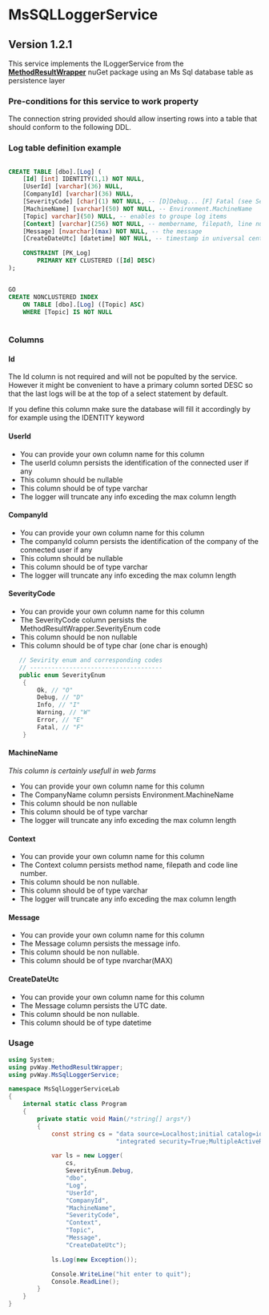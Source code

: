 # MsSQLLoggerService
## Version 1.2.1

This service implements the ILoggerService from the **[MethodResultWrapper](https://www.nuget.org/packages/MethodResultWrapper/)** nuGet package using an Ms Sql database table as persistence layer


### Pre-conditions for this service to work property

The connection string provided should allow inserting rows
into a table that should conform to the following DDL.

### Log table definition example
``` sql

CREATE TABLE [dbo].[Log] (
	[Id] [int] IDENTITY(1,1) NOT NULL,
	[UserId] [varchar](36) NULL,
    [CompanyId] [varchar](36) NULL, 
	[SeverityCode] [char](1) NOT NULL, -- [D]Debug... [F] Fatal (see SeverityEnum)
	[MachineName] [varchar](50) NOT NULL, -- Environment.MachineName
	[Topic] varchar](50) NULL, -- enables to groupe log items
	[Context] [varchar](256) NOT NULL, -- membername, filepath, line number...
	[Message] [nvarchar](max) NOT NULL, -- the message
	[CreateDateUtc] [datetime] NOT NULL, -- timestamp in universal central time

	CONSTRAINT [PK_Log] 
		PRIMARY KEY CLUSTERED ([Id] DESC)
);


GO
CREATE NONCLUSTERED INDEX 
	ON TABLE [dbo].[Log] ([Topic] ASC)
    WHERE [Topic] IS NOT NULL
    
```
### Columns
 
#### Id

The Id column is not required and will not be populted by the service. However it might be convenient to have a primary column sorted DESC so that the last logs will be at the top of a select statement by default.

If you define this column make sure the database will fill it accordingly by for example using the IDENTITY keyword

#### UserId

* You can provide your own column name for this column
* The userId column persists the identification of the connected user if any
* This column should be nullable
* This column should be of type varchar
* The logger will truncate any info exceding the max column length

#### CompanyId

* You can provide your own column name for this column
* The companyId column persists the identification of the company of the connected user if any
* This column should be nullable
* This column should be of type varchar
* The logger will truncate any info exceding the max column length

#### SeverityCode

* You can provide your own column name for this column
* The SeverityCode column persists the MethodResultWrapper.SeverityEnum code
* This column should be non nullable
* This column should be of type char (one char is enough)

``` csharp
   // Sevirity enum and corresponding codes
   // -------------------------------------
   public enum SeverityEnum
    {
        Ok, // "O"
        Debug, // "D"
        Info, // "I"
        Warning, // "W"
        Error, // "E"
        Fatal, // "F"
    }
```

#### MachineName

*This column is certainly usefull in web farms*

* You can provide your own column name for this column
* The CompanyName column persists Environment.MachineName
* This column should be non nullable
* This column should be of type varchar
* The logger will truncate any info exceding the max column length

#### Context

* You can provide your own column name for this column
* The Context column persists method name, filepath and code line number.
* This column should be non nullable.
* This column should be of type varchar
* The logger will truncate any info exceding the max column length
 
#### Message

* You can provide your own column name for this column
* The Message column persists the message info.
* This column should be non nullable.
* This column should be of type nvarchar(MAX)

#### CreateDateUtc

* You can provide your own column name for this column
* The Message column persists the UTC date.
* This column should be non nullable.
* This column should be of type datetime

### Usage

```csharp
using System;
using pvWay.MethodResultWrapper;
using pvWay.MsSqlLoggerService;

namespace MsSqlLoggerServiceLab
{
    internal static class Program
    {
        private static void Main(/*string[] args*/)
        {
            const string cs = "data source=Localhost;initial catalog=iota_PRD_20200208;" +
                              "integrated security=True;MultipleActiveResultSets=True;";

            var ls = new Logger(
                cs,
                SeverityEnum.Debug,
                "dbo",
                "Log",
                "UserId",
                "CompanyId",
                "MachineName",
                "SeverityCode",
                "Context",
                "Topic",
                "Message",
                "CreateDateUtc");

            ls.Log(new Exception());

            Console.WriteLine("hit enter to quit");
            Console.ReadLine();
        }
    }
}

```
